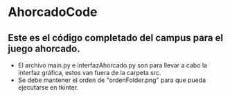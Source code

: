 # AhorcadoCode
Este es el código completado del campus para el juego ahorcado.
-
* El archivo main.py e interfazAhorcado.py son para llevar a cabo la interfaz gráfica, estos van fuera de la carpeta src.  
* Se debe mantener el orden de "ordenFolder.png" para que pueda ejecutarse en tkinter. 

